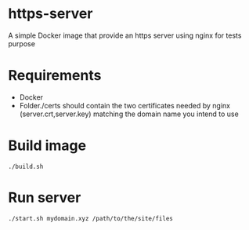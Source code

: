 # https-server
A simple Docker image that provide an https server using nginx for tests purpose

# Requirements
- Docker
- Folder./certs should contain the two certificates needed by nginx (server.crt,server.key) matching the domain name you intend to use

# Build image
```
./build.sh
```
# Run server
```
./start.sh mydomain.xyz /path/to/the/site/files
```

